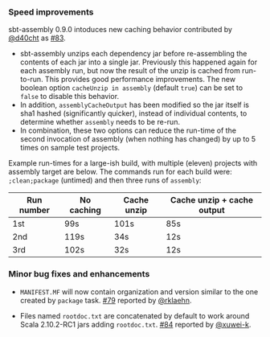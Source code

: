 ### Speed improvements

sbt-assembly 0.9.0 intoduces new caching behavior contributed by [@d40cht][@d40cht] as [#83][83].

- sbt-assembly unzips each dependency jar before re-assembling the contents of each jar into a single jar. Previously this happened again for each assembly run, but now the result of the unzip is cached from run-to-run. This provides good performance improvements. The new boolean option `cacheUnzip in assembly` (default `true`) can be set to `false` to disable this behavior.
- In addition, `assemblyCacheOutput` has been modified so the jar itself is sha1 hashed (significantly quicker), instead of individual contents, to determine whether `assembly` needs to be re-run.
- In combination, these two options can reduce the run-time of the second invocation of assembly (when nothing has changed) by up to 5 times on sample test projects.

Example run-times for a large-ish build, with multiple (eleven) projects with assembly target are below. The commands run for each build were: `;clean;package` (untimed) and then three runs of `assembly`:

Run number | No caching | Cache unzip | Cache unzip + cache output
---- | --- | --- | ---
1st | 99s | 101s | 85s
2nd | 119s | 34s | 12s
3rd | 102s | 32s | 12s

### Minor bug fixes and enhancements

- `MANIFEST.MF` will now contain organization and version similar to the one created by `package` task. [#79][79] reported by [@rklaehn][@rklaehn].
- Files named `rootdoc.txt` are concatenated by default to work around Scala 2.10.2-RC1 jars adding `rootdoc.txt`. [#84][84] reported by [@xuwei-k][@xuwei-k].

  [79]: https://github.com/sbt/sbt-assembly/issues/79
  [83]: https://github.com/sbt/sbt-assembly/pull/83
  [84]: https://github.com/sbt/sbt-assembly/issues/84
  [@d40cht]: https://github.com/d40cht
  [@xuwei-k]: https://github.com/xuwei-k
  [@rklaehn]: https://github.com/rklaehn
